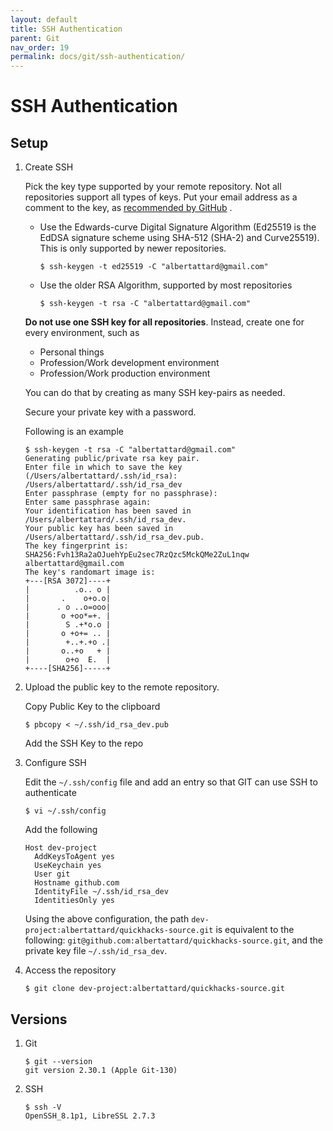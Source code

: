 ```yaml
---
layout: default
title: SSH Authentication
parent: Git
nav_order: 19
permalink: docs/git/ssh-authentication/
---
```


# SSH Authentication

## Setup

1. Create SSH

   Pick the key type supported by your remote repository. Not all repositories support all types of keys. Put your email
   address as a comment to the key,
   as [recommended by GitHub](https://docs.github.com/en/github/authenticating-to-github/connecting-to-github-with-ssh/generating-a-new-ssh-key-and-adding-it-to-the-ssh-agent)
   .

   - Use the Edwards-curve Digital Signature Algorithm (Ed25519 is the EdDSA signature scheme using SHA-512 (SHA-2) and
     Curve25519). This is only supported by newer repositories.

     ```console
     $ ssh-keygen -t ed25519 -C "albertattard@gmail.com"
     ```

   - Use the older RSA Algorithm, supported by most repositories

     ```console
     $ ssh-keygen -t rsa -C "albertattard@gmail.com"
     ```

   **Do not use one SSH key for all repositories**.  Instead, create one for every environment, such as

   - Personal things
   - Profession/Work development environment
   - Profession/Work production environment

   You can do that by creating as many SSH key-pairs as needed.

   Secure your private key with a password.

   Following is an example

   ```console
   $ ssh-keygen -t rsa -C "albertattard@gmail.com"
   Generating public/private rsa key pair.
   Enter file in which to save the key (/Users/albertattard/.ssh/id_rsa): /Users/albertattard/.ssh/id_rsa_dev
   Enter passphrase (empty for no passphrase):
   Enter same passphrase again:
   Your identification has been saved in /Users/albertattard/.ssh/id_rsa_dev.
   Your public key has been saved in /Users/albertattard/.ssh/id_rsa_dev.pub.
   The key fingerprint is:
   SHA256:Fvh13Ra2aOJuehYpEu2sec7RzQzc5MckQMe2ZuL1nqw albertattard@gmail.com
   The key's randomart image is:
   +---[RSA 3072]----+
   |          .o.. o |
   |       .    o+o.o|
   |      . o ..o=ooo|
   |       o +oo*=+. |
   |        S .+*o.o |
   |       o +o+= .. |
   |        +..+.+o .|
   |       o..+o   + |
   |        o+o  E.  |
   +----[SHA256]-----+
   ```

1. Upload the public key to the remote repository.

   Copy Public Key to the clipboard

   ```console
   $ pbcopy < ~/.ssh/id_rsa_dev.pub
   ```

   Add the SSH Key to the repo

1. Configure SSH

   Edit the `~/.ssh/config` file and add an entry so that GIT can use SSH to authenticate

   ```console
   $ vi ~/.ssh/config
   ```

   Add the following

   ```console
   Host dev-project
     AddKeysToAgent yes
     UseKeychain yes
     User git
     Hostname github.com
     IdentityFile ~/.ssh/id_rsa_dev
     IdentitiesOnly yes
   ```

   Using the above configuration, the path `dev-project:albertattard/quickhacks-source.git` is equivalent to the 
   following: `git@github.com:albertattard/quickhacks-source.git`, and the private key file `~/.ssh/id_rsa_dev`.

1. Access the repository

   ```console
   $ git clone dev-project:albertattard/quickhacks-source.git
   ```

## Versions

1. Git

   ```console
   $ git --version
   git version 2.30.1 (Apple Git-130)
   ```

1. SSH

   ```console
   $ ssh -V
   OpenSSH_8.1p1, LibreSSL 2.7.3
   ```

